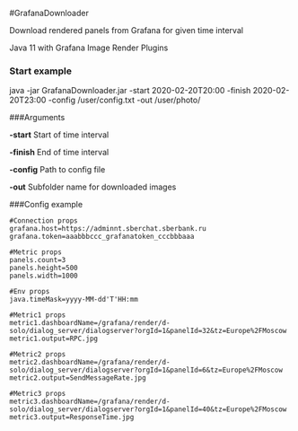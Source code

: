 #GrafanaDownloader

Download rendered panels from Grafana for given time interval

Java 11 with Grafana Image Render Plugins

### Start example

java -jar GrafanaDownloader.jar -start 2020-02-20T20:00 -finish 2020-02-20T23:00 -config /user/config.txt -out /user/photo/

###Arguments

**-start** Start of time interval

**-finish** End of time interval

**-config** Path to config file

**-out** Subfolder name for downloaded images

###Config example
```
#Connection props
grafana.host=https://adminnt.sberchat.sberbank.ru
grafana.token=aaabbbccc_grafanatoken_cccbbbaaa

#Metric props
panels.count=3
panels.height=500
panels.width=1000

#Env props
java.timeMask=yyyy-MM-dd'T'HH:mm

#Metric1 props
metric1.dashboardName=/grafana/render/d-solo/dialog_server/dialogserver?orgId=1&panelId=32&tz=Europe%2FMoscow
metric1.output=RPC.jpg

#Metric2 props
metric2.dashboardName=/grafana/render/d-solo/dialog_server/dialogserver?orgId=1&panelId=6&tz=Europe%2FMoscow
metric2.output=SendMessageRate.jpg

#Metric3 props
metric3.dashboardName=/grafana/render/d-solo/dialog_server/dialogserver?orgId=1&panelId=40&tz=Europe%2FMoscow
metric3.output=ResponseTime.jpg
```
